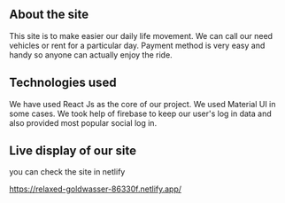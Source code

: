 ## About the site
This site is to make easier our daily life movement. We can call our need vehicles or rent for a particular day.
Payment method is very easy and handy so anyone can actually enjoy the ride. 

## Technologies used
We have used React Js as the core of our project. We used Material UI in some cases. 
We took help of firebase to keep our user's log in data and also provided most popular social log in.

## Live display of our site

you can check the site in netlify 

https://relaxed-goldwasser-86330f.netlify.app/